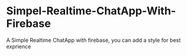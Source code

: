 # Simpel-Realtime-ChatApp-With-Firebase
A Simple Realtime ChatApp with firebase, you can add a style for best exprience
